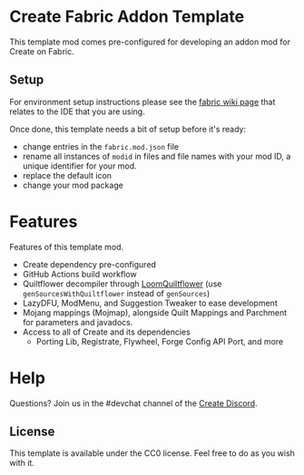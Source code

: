# Create Fabric Addon Template

This template mod comes pre-configured for developing an addon mod for Create on Fabric.


## Setup

For environment setup instructions please see the [fabric wiki page](https://fabricmc.net/wiki/tutorial:setup) that relates to the
IDE that you are using.

Once done, this template needs a bit of setup before it's ready:
- change entries in the `fabric.mod.json` file
- rename all instances of `modid` in files and file names with your mod ID,
a unique identifier for your mod.
- replace the default icon
- change your mod package

# Features
Features of this template mod.
- Create dependency pre-configured
- GitHub Actions build workflow
- Quiltflower decompiler through [LoomQuiltflower](https://github.com/Juuxel/LoomQuiltflower) (use `genSourcesWithQuiltflower` instead of `genSources`)
- LazyDFU, ModMenu, and Suggestion Tweaker to ease development
- Mojang mappings (Mojmap), alongside Quilt Mappings and Parchment for parameters and javadocs.
- Access to all of Create and its dependencies
  - Porting Lib, Registrate, Flywheel, Forge Config API Port, and more

# Help
Questions? Join us in the #devchat channel of the [Create Discord](https://discord.com/invite/hmaD7Se).

## License

This template is available under the CC0 license. Feel free to do as you wish with it.
